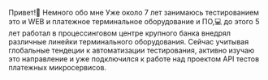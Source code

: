 Привет!👋  Немного обо мне
Уже около 7 лет занимаюсь тестированием это и WEB и платежное терминальное оборудование и ПО,💻
до этого 5 лет работал в процессинговом центре крупного банка внедрял различные линейки терминального оборудования.
Сейчас учитывая глобальные тендеции к автоматизации тестирования, активно изучаю это направление и уже подключился к работе над проектом API тестов платежных микросервисов.

